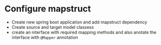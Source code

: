 # Configure mapstruct
  - Create new spring boot application and add mapstruct dependency
  - Create source and target model classess
  - create an interface with required mapping methods and also anotate the interface with  ``` @Mapper ``` annotation
  
